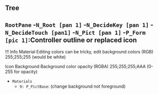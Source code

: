 ## Tree

[](index.md)

`RootPane`
	-`N_Root [pan 1]`
		-`N_DecideKey [pan 1]`
			-`N_DecideTouch [pan1]`
				-`N_Pict [pan 1]`
					-`P_Form [pic 1]`:Controller outline or replaced icon
---


<!-- prettier-ignore -->
!!! Info
    Material Editing colors can be tricky, edit background colors (RGB) 255;255;255 (would be white)

Icon Background
Background color opacity (RGBA) 255;255;255;AAA (0-255 for opacity)

-	`Materials`
	-	`9: P_PictBase`: (change background not foreground)

